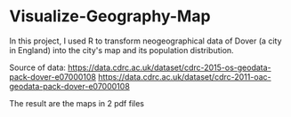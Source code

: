 # Visualize-Geography-Map
In this project, I used R to transform neogeographical data of Dover (a city in England) into the city's map and its population distribution. 

Source of data:
https://data.cdrc.ac.uk/dataset/cdrc-2015-os-geodata-pack-dover-e07000108
https://data.cdrc.ac.uk/dataset/cdrc-2011-oac-geodata-pack-dover-e07000108

The result are the maps in 2 pdf files
